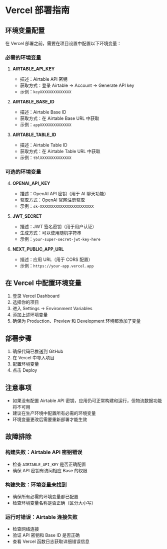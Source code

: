# Vercel 部署指南

## 环境变量配置

在 Vercel 部署之前，需要在项目设置中配置以下环境变量：

### 必需的环境变量

1. **AIRTABLE_API_KEY**
   - 描述：Airtable API 密钥
   - 获取方式：登录 Airtable → Account → Generate API key
   - 示例：`keyXXXXXXXXXXXXXX`

2. **AIRTABLE_BASE_ID**
   - 描述：Airtable Base ID
   - 获取方式：在 Airtable Base URL 中获取
   - 示例：`appXXXXXXXXXXXXXX`

3. **AIRTABLE_TABLE_ID**
   - 描述：Airtable Table ID
   - 获取方式：在 Airtable Table URL 中获取
   - 示例：`tblXXXXXXXXXXXXXX`

### 可选的环境变量

4. **OPENAI_API_KEY**
   - 描述：OpenAI API 密钥（用于 AI 聊天功能）
   - 获取方式：OpenAI 官网注册获取
   - 示例：`sk-XXXXXXXXXXXXXXXXXXXXXXXX`

5. **JWT_SECRET**
   - 描述：JWT 签名密钥（用于用户认证）
   - 生成方式：可以使用随机字符串
   - 示例：`your-super-secret-jwt-key-here`

6. **NEXT_PUBLIC_APP_URL**
   - 描述：应用 URL（用于 CORS 配置）
   - 示例：`https://your-app.vercel.app`

## 在 Vercel 中配置环境变量

1. 登录 Vercel Dashboard
2. 选择你的项目
3. 进入 Settings → Environment Variables
4. 添加上述环境变量
5. 确保为 Production、Preview 和 Development 环境都添加了变量

## 部署步骤

1. 确保代码已推送到 GitHub
2. 在 Vercel 中导入项目
3. 配置环境变量
4. 点击 Deploy

## 注意事项

- 如果没有配置 Airtable API 密钥，应用仍可正常构建和运行，但物流数据功能将不可用
- 建议在生产环境中配置所有必需的环境变量
- 环境变量更改后需要重新部署才能生效

## 故障排除

### 构建失败：Airtable API 密钥错误
- 检查 `AIRTABLE_API_KEY` 是否正确配置
- 确保 API 密钥有访问相应 Base 的权限

### 构建失败：环境变量未找到
- 确保所有必需的环境变量都已配置
- 检查环境变量名称是否正确（区分大小写）

### 运行时错误：Airtable 连接失败
- 检查网络连接
- 验证 API 密钥和 Base ID 是否正确
- 查看 Vercel 函数日志获取详细错误信息
